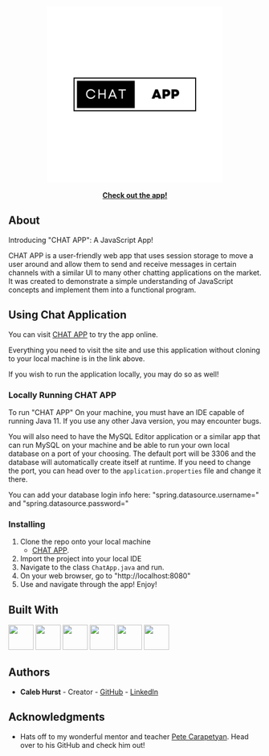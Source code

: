 <a name="readme-top"></a>

<div align="center">
  <a href="https://chatapplication-production-ce0b.up.railway.app/">
    <img src="src/main/resources/static/images/chat2.png" alt="Logo" width="350" height="350">
  </a>
</div>



<p align="center">
    <a href="https://chatapplication-production-ce0b.up.railway.app/"><strong>Check out the app!</strong></a>
</p>

<p align="left">

## About
Introducing "CHAT APP": A JavaScript App!

CHAT APP is a user-friendly web app that uses session storage to move a user around and allow them to send and receive messages in certain channels with a similar UI to many other chatting applications on the market. It was created to demonstrate a simple understanding of JavaScript concepts and implement them into a functional program. 
</p>

## Using Chat Application

You can visit [CHAT APP](https://chatapplication-production-ce0b.up.railway.app/) to try the app online.

Everything you need to visit the site and use this application without cloning to your local machine is in the link above.

If you wish to run the application locally, you may do so as well!

### Locally Running CHAT APP

To run "CHAT APP" On your machine, you must have an IDE capable of running Java 11. If you use any other Java version, you may encounter bugs.

You will also need to have the MySQL Editor application or a similar app that can run MySQL on your machine and be able to run your own local database on a port of your choosing. The default port will be 3306 and the database will automatically create itself at runtime. If you need to change the port, you can head over to the `application.properties` file and change it there.

You can add your database login info here:
"spring.datasource.username=" and "spring.datasource.password="

### Installing

1. Clone the repo onto your local machine
   - [CHAT APP](https://github.com/Caleb-Hurst/ChatApplication).
2. Import the project into your local IDE
3. Navigate to the class `ChatApp.java` and run.
4. On your web browser, go to "http://localhost:8080"
5. Use and navigate through the app! Enjoy!

## Built With

<a href="https://www.java.com">
  <img src="https://cdn.jsdelivr.net/gh/devicons/devicon/icons/java/java-original-wordmark.svg" width="50" height="50" /></a> 
<a href="https://spring.io/projects/spring-boot">
  <img src="https://cdn.jsdelivr.net/gh/devicons/devicon/icons/spring/spring-original-wordmark.svg" width="50" height="50" /></a> 
<a href="https://www.mysql.com/">
  <img src="https://cdn.jsdelivr.net/gh/devicons/devicon/icons/mysql/mysql-original.svg" width="50" height="50" /></a> 
<a href="https://developer.mozilla.org/en-US/docs/Web/HTML">
  <img src="https://cdn.jsdelivr.net/gh/devicons/devicon/icons/html5/html5-plain-wordmark.svg" width="50" height="50" /></a> 
<a href="https://developer.mozilla.org/en-US/docs/Web/CSS">
  <img src="https://cdn.jsdelivr.net/gh/devicons/devicon/icons/css3/css3-plain-wordmark.svg" width="50" height="50" /></a> 
<a href="https://developer.mozilla.org/en-US/docs/Web/JavaScript">
  <img src="https://cdn.jsdelivr.net/gh/devicons/devicon/icons/javascript/javascript-original.svg" width="50" height="50" /></a> 
<p align="right"></p>

## Authors

- **Caleb Hurst** - Creator - [GitHub](https://github.com/Caleb-Hurst) - [LinkedIn](https://www.linkedin.com/in/caleb-hurst-26025b268/)

## Acknowledgments

- Hats off to my wonderful mentor and teacher [Pete Carapetyan](https://github.com/petecarapetyan). Head over to his GitHub and check him out!


